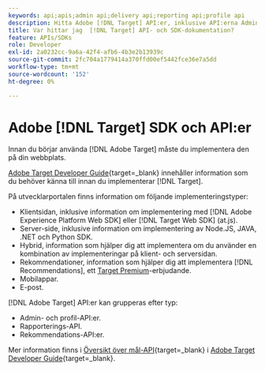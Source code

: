 ```yaml
---
keywords: api;apis;admin api;delivery api;reporting api;profile api
description: Hitta Adobe [!DNL Target] API:er, inklusive API:erna Admin, Delivery, Reporting och Profile.
title: Var hittar jag  [!DNL Target] API- och SDK-dokumentation?
feature: APIs/SDKs
role: Developer
exl-id: 2a0232cc-9a6a-42f4-afb6-4b3e2b13939c
source-git-commit: 2fc704a1779414a370ffd00ef5442fce36e7a5dd
workflow-type: tm+mt
source-wordcount: '152'
ht-degree: 0%

---
```


# Adobe [!DNL Target] SDK och API:er

Innan du börjar använda [!DNL Adobe Target] måste du implementera den på din webbplats.

[Adobe Target Developer Guide](https://experienceleague.adobe.com/docs/target-dev/developer/overview.html){target=_blank} innehåller information som du behöver känna till innan du implementerar [!DNL Target].

På utvecklarportalen finns information om följande implementeringstyper:

* Klientsidan, inklusive information om implementering med [!DNL Adobe Experience Platform Web SDK] eller [!DNL Target Web SDK] (at.js).
* Server-side, inklusive information om implementering av Node.JS, JAVA, .NET och Python SDK.
* Hybrid, information som hjälper dig att implementera om du använder en kombination av implementeringar på klient- och serversidan.
* Rekommendationer, information som hjälper dig att implementera [!DNL Recommendations], ett [Target Premium](/help/main/c-intro/intro.md#premium)-erbjudande.
* Mobilappar.
* E-post.

[!DNL Adobe Target] API:er kan grupperas efter typ:

* Admin- och profil-API:er.
* Rapporterings-API.
* Rekommendations-API:er.

Mer information finns i [Översikt över mål-API](https://experienceleague.adobe.com/docs/target-dev/developer/implementation/before-implement/considerations-before-you-implement-target.html){target=_blank} i [Adobe Target Developer Guide](https://experienceleague.adobe.com/docs/target-dev/developer/overview.html?lang=en){target=_blank}.

